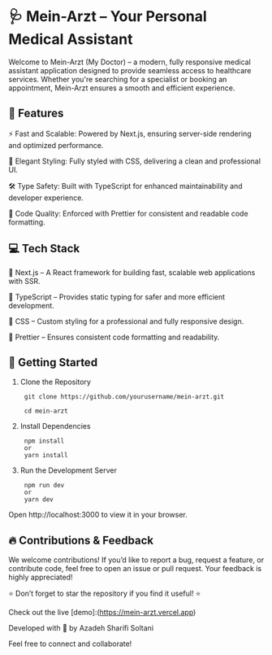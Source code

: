 # 🩺 Mein-Arzt – Your Personal Medical Assistant

Welcome to Mein-Arzt (My Doctor) – a modern, fully responsive medical assistant application designed to provide seamless access to healthcare services. Whether you're searching for a specialist or booking an appointment, Mein-Arzt ensures a smooth and efficient experience.

## 🌟 Features

⚡ Fast and Scalable: Powered by Next.js, ensuring server-side rendering and optimized performance.

🎨 Elegant Styling: Fully styled with CSS, delivering a clean and professional UI.

🛠️ Type Safety: Built with TypeScript for enhanced maintainability and developer experience.

🧹 Code Quality: Enforced with Prettier for consistent and readable code formatting.

## 💻 Tech Stack

🔹 Next.js – A React framework for building fast, scalable web applications with SSR.

🔹 TypeScript – Provides static typing for safer and more efficient development.

🔹 CSS – Custom styling for a professional and fully responsive design.

🔹 Prettier – Ensures consistent code formatting and readability.

## 🚀 Getting Started

1. Clone the Repository

        git clone https://github.com/yourusername/mein-arzt.git

        cd mein-arzt

2. Install Dependencies

        npm install
        or
        yarn install

3. Run the Development Server

        npm run dev
        or
        yarn dev

Open http://localhost:3000 to view it in your browser.


## 🔥 Contributions & Feedback
We welcome contributions! If you’d like to report a bug, request a feature, or contribute code, feel free to open an issue or pull request. Your feedback is highly appreciated!

⭐ Don’t forget to star the repository if you find it useful! ⭐

Check out the live [demo]:(https://mein-arzt.vercel.app)

Developed with 🌻 by Azadeh Sharifi Soltani

Feel free to connect and collaborate!
